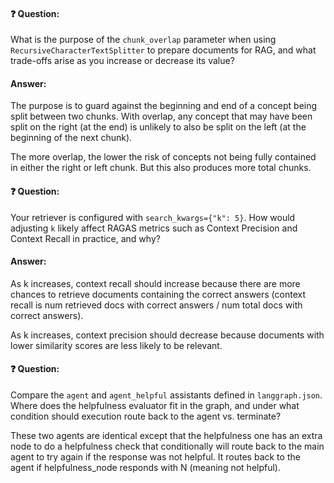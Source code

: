 #### ❓ Question:

What is the purpose of the `chunk_overlap` parameter when using `RecursiveCharacterTextSplitter` to prepare documents for RAG, and what trade-offs arise as you increase or decrease its value?

#### Answer:

The purpose is to guard against the beginning and end of a concept being split between two chunks. With overlap, any concept that may have been split on the right (at the end) is unlikely to also be split on the left (at the beginning of the next chunk).

The more overlap, the lower the risk of concepts not being fully contained in either the right or left chunk. But this also produces more total chunks.


#### ❓ Question:

Your retriever is configured with `search_kwargs={"k": 5}`. How would adjusting `k` likely affect RAGAS metrics such as Context Precision and Context Recall in practice, and why?

#### Answer:

As k increases, context recall should increase because there are more chances to retrieve documents containing the correct answers (context recall is num retrieved docs with correct answers / num total docs with correct answers).

As k increases, context precision should decrease because documents with lower similarity scores are less likely to be relevant.

#### ❓ Question:

Compare the `agent` and `agent_helpful` assistants defined in `langgraph.json`. Where does the helpfulness evaluator fit in the graph, and under what condition should execution route back to the agent vs. terminate?

These two agents are identical except that the helpfulness one has an extra node to do a helpfulness check that conditionally will route back to the main agent to try again if the response was not helpful.
It routes back to the agent if helpfulness_node responds with N (meaning not helpful).